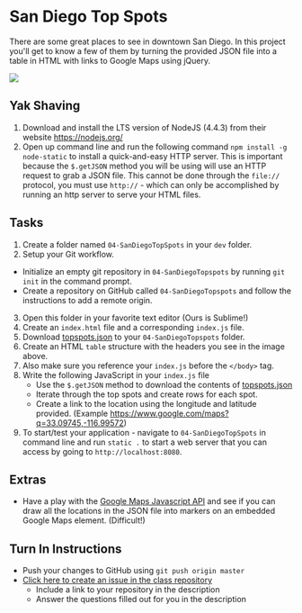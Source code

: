 # San Diego Top Spots

There are some great places to see in downtown San Diego. In this project you'll get to know a few of them by turning the provided JSON file into a table in HTML with links to Google Maps using jQuery.

<img src="http://i.imgur.com/4UU4Ye4.png" />

## Yak Shaving
1. Download and install the LTS version of NodeJS (4.4.3) from their website https://nodejs.org/
2. Open up command line and run the following command `npm install -g node-static` to install a quick-and-easy HTTP server. This is important because the `$.getJSON` method you will be using will use an HTTP request to grab a JSON file. This cannot be done through the `file://` protocol, you must use `http://` - which can only be accomplished by running an http server to serve your HTML files.

## Tasks
1. Create a folder named `04-SanDiegoTopSpots` in your `dev` folder.
2. Setup your Git workflow.
  - Initialize an empty git repository in `04-SanDiegoTopspots` by running `git init` in the command prompt.
  - Create a repository on GitHub called `04-SanDiegoTopspots` and follow the instructions to add a remote origin.
3. Open this folder in your favorite text editor (Ours is Sublime!)
4. Create an `index.html` file and a corresponding `index.js` file.
5. Download [topspots.json]("https://github.com/OriginCodeAcademy/2016-CW-FallCohort/tree/master/Projects/Week%201/04-SanDiegoTopSpots/topspots.json") to your `04-SanDiegoTopspots` folder.
6. Create an HTML `table` structure with the headers you see in the image above.
7. Also make sure you reference your `index.js` before the `</body>` tag.
8. Write the following JavaScript in your `index.js` file
   - Use the `$.getJSON` method to download the contents of [topspots.json]("https://github.com/OriginCodeAcademy/2016-CW-SpringCohort/tree/master/Projects/Week%201/04-SanDiegoTopSpots/topspots.json")
   - Iterate through the top spots and create rows for each spot.
   - Create a link to the location using the longitude and latitude provided. (Example https://www.google.com/maps?q=33.09745,-116.99572)
9. To start/test your application - navigate to `04-SanDiegoTopSpots` in command line and run `static .` to start a web server that you can access by going to `http://localhost:8080`.

## Extras
- Have a play with the [Google Maps Javascript API](https://developers.google.com/maps/documentation/javascript/) and see if you can draw all the locations in the JSON file into markers on an embedded Google Maps element. (Difficult!)

## Turn In Instructions
* Push your changes to GitHub using `git push origin master`
* [Click here to create an issue in the class repository](https://www.github.com/OriginCodeAcademy/2016-CW-FallCohort/issues/new?title=04-SanDiegoTopSpots&body=1.%20Where%20can%20I%20find%20your%20repository%3F%20(Paste%20the%20url%20of%20your%20repository%20below)%0A%0A2.%20What%20did%20you%20enjoy%20most%20about%20this%20project%3F%0A%0A3.%20What%20was%20the%20toughest%20part%3F%0A%0A4.%20Did%20you%20learn%20about%20any%20cool%20places%20to%20see%20in%20San%20Diego%3F)
    * Include a link to your repository in the description
    * Answer the questions filled out for you in the description
